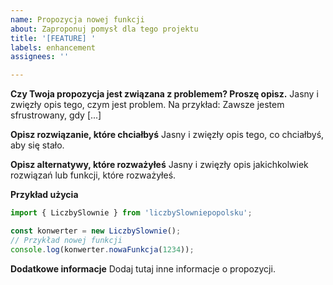 ```yaml
---
name: Propozycja nowej funkcji
about: Zaproponuj pomysł dla tego projektu
title: '[FEATURE] '
labels: enhancement
assignees: ''

---
```


**Czy Twoja propozycja jest związana z problemem? Proszę opisz.**
Jasny i zwięzły opis tego, czym jest problem. Na przykład: Zawsze jestem sfrustrowany, gdy [...]

**Opisz rozwiązanie, które chciałbyś**
Jasny i zwięzły opis tego, co chciałbyś, aby się stało.

**Opisz alternatywy, które rozważyłeś**
Jasny i zwięzły opis jakichkolwiek rozwiązań lub funkcji, które rozważyłeś.

**Przykład użycia**
```typescript
import { LiczbySlownie } from 'liczbySlowniepopolsku';

const konwerter = new LiczbySlownie();
// Przykład nowej funkcji
console.log(konwerter.nowaFunkcja(1234));
```

**Dodatkowe informacje**
Dodaj tutaj inne informacje o propozycji. 